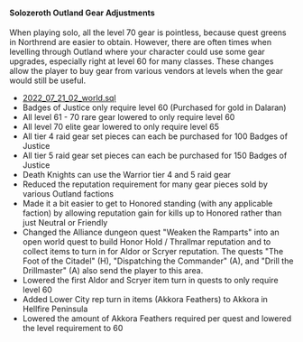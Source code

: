 #### Solozeroth Outland Gear Adjustments
When playing solo, all the level 70 gear is pointless, because quest greens in Northrend are easier to obtain. However, there are often times when levelling through Outland where your character could use some gear upgrades, especially right at level 60 for many classes. These changes allow the player to buy gear from various vendors at levels when the gear would still be useful.  

- [2022_07_21_02_world.sql](../sql/custom/world/2022_07_21_02_world.sql)
- Badges of Justice only require level 60 (Purchased for gold in Dalaran)
- All level 61 - 70 rare gear lowered to only require level 60
- All level 70 elite gear lowered to only require level 65
- All tier 4 raid gear set pieces can each be purchased for 100 Badges of Justice
- All tier 5 raid gear set pieces can each be purchased for 150 Badges of Justice
- Death Knights can use the Warrior tier 4 and 5 raid gear
- Reduced the reputation requirement for many gear pieces sold by various Outland factions
- Made it a bit easier to get to Honored standing (with any applicable faction) by allowing reputation gain for kills up to Honored rather than just Neutral or Friendly
- Changed the Alliance dungeon quest "Weaken the Ramparts" into an open world quest to build Honor Hold / Thrallmar reputation and to collect items to turn in for Aldor or Scryer reputation. The quests "The Foot of the Citadel" (H), "Dispatching the Commander" (A), and "Drill the Drillmaster" (A) also send the player to this area.
- Lowered the first Aldor and Scryer item turn in quests to only require level 60
- Added Lower City rep turn in items (Akkora Feathers) to Akkora in Hellfire Peninsula
- Lowered the amount of Akkora Feathers required per quest and lowered the level requirement to 60
